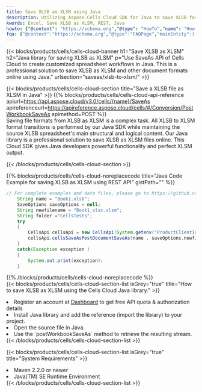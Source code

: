```yaml
---
title: Save XLSB as XLSM using Java 
description: Utilizing Aspose.Cells Cloud SDK for Java to save XLSB format file as XLSM format file. 
kwords: Excel, Save XLSB as XLSM, REST, Java
howto: {"@context": "https://schema.org","@type": "HowTo","name": "How to save XLSB as XLSM using the Cells Cloud Java library.","description": "How to save XLSB as XLSM using the Cells Cloud Java library.","image": {"@type": "ImageObject"},"url": "/java/saveas/xlsb-to-xlsm/","step": [{ "@type": "HowToStep","name": "How to save XLSB as XLSM using the Cells Cloud Java library. step 1", "image": {"@type": "ImageObject",},"url": "/java/saveas/xlsb-to-xlsm/","text": "Register an account at <a href='https://dashboard.aspose.cloud/'>Dashboard</a> to get free API quota & authorization details",},{ "@type": "HowToStep","name": "How to save XLSB as XLSM using the Cells Cloud Java library. step 1", "image": {"@type": "ImageObject",},"url": "/java/saveas/xlsb-to-xlsm/","text": "Install Java library and add the reference (import the library) to your project.",},{ "@type": "HowToStep","name": "How to save XLSB as XLSM using the Cells Cloud Java library. step 1", "image": {"@type": "ImageObject",},"url": "/java/saveas/xlsb-to-xlsm/","text": "Open the source file in Java.",},{ "@type": "HowToStep","name": "How to save XLSB as XLSM using the Cells Cloud Java library. step 1", "image": {"@type": "ImageObject",},"url": "/java/saveas/xlsb-to-xlsm/","text": "Use the `postWorkbookSaveAs` method to retrieve the resulting stream.",}, ],"supply": {"@type": "HowToSupply","name": "document"},"tool": [{"@type": "HowToTool","name": "IntelliJ IDEA, Visual Studio Code, Eclipse"},{"@type": "HowToTool","name": "Aspose Cells"}],"totalTime": "PT6M"}
fqa: {"@context":"https://schema.org","@type":"FAQPage","mainEntity":[{"@type":"Question","name":"Why save file as other formats file in C# using REST API?","acceptedAnswer":{"@type":"Answer","text":"Documents are encoded in many ways, and some files may be incompatible with the software you use. To open and read such files, just save them as appropriate file formats.<br/><ol><li>Install .NET SDK and add the reference (import the library) to your project.</li><li>Open the source file in C# using REST API.</li><li>Call the PostWorkbookSaveAsRequest() method, passing an output filename with required extension.</li><li>Get the result of save as a separate file.</li></ol>"}},{"@type":"Question","name":"What file formats can I save as with your C# library?","acceptedAnswer":{"@type":"Answer","text":"We support a variety of file formats for conversion using .NET library, including XLSX, Excel, xls , PDF, CSV, HTML, Markdown, XML, PNG, JPG, TIFF, Json, TXT and many more."}},{"@type":"Question","name":"What is the maximum allowed file size for conversion using this .NET library?","acceptedAnswer":{"@type":"Answer","text":"There are no file size limits for format conversions using .NET library."}}]}
---
```



{{< blocks/products/cells/cells-cloud-banner h1="Save XLSB as XLSM" h2="Java library for saving XLSB as XLSM" p="Use SaveAs API of Cells Cloud to create customized spreadsheet workflows in Java. This is a professional solution to save XLSB as XLSM and other document formats online using Java." urlsection="saveas/xlsb-to-xlsm/" >}}

{{< blocks/products/cells/cells-cloud-section  title="Save a XLSB file as XLSM in Java" >}}
{{% blocks/products/cells/cells-cloud-api-reference  apiurl=https://api.aspose.cloud/v3.0/cells/{name}/SaveAs  apireferenceurl=https://apireference.aspose.cloud/cells/#/Conversion/PostWorkbookSaveAs  apimethod=POST %}}
<br/>
Saving file formats from XLSB as XLSM is a complex task. All XLSB to XLSM format transitions is performed by our Java SDK while maintaining the source XLSB spreadsheet's main structural and logical content. Our Java library is a professional solution to save XLSB as XLSM files online. This Cloud SDK gives Java developers powerful functionality and perfect XLSM output.

{{< /blocks/products/cells/cells-cloud-section >}}

{{% blocks/products/cells/cells-cloud-noreplacecode title="Java Code Example for saving XLSB as XLSM using REST API" gistPath="" %}}
  
```java
// For complete examples and data files, please go to https://github.com/aspose-cells-cloud/aspose-cells-cloud-java/
    String name = "Book1.xlsb";
    SaveOptions saveOptions = null;
    String newfilename = "Book1_xlsx.xlsm";
    String folder ="CellsTests";
    try 
    {
        CellsApi cellsApi = new CellsApi(System.getenv("ProductClientId"), System.getenv("ProductClientSecret"));
        cellsApi.cellsSaveAsPostDocumentSaveAs(name , saveOptions,newfilename,false,false,folder,null,null,null,true);                       
    }
    catch(Exception exception )
    {
        System.out.print(exception);
    }
```
  
{{% /blocks/products/cells/cells-cloud-noreplacecode  %}}
<br/>
{{< blocks/products/cells/cells-cloud-section-list isGrey="true"  title="How to save XLSB as XLSM using the Cells Cloud Java library." >}}
<li>Register an account at <a href="https://dashboard.aspose.cloud/">Dashboard</a> to get free API quota & authorization details</li>
<li>Install Java library and add the reference (import the library) to your project.</li>
<li>Open the source file in Java.</li>
<li>Use the `postWorkbookSaveAs` method to retrieve the resulting stream.</li>
{{< /blocks/products/cells/cells-cloud-section-list >}}

{{< blocks/products/cells/cells-cloud-section-list isGrey="true"  title="System Requirements" >}}
<li>Maven 2.2.0 or newer</li>
<li>Java(TM) SE Runtime Environment</li>
{{< /blocks/products/cells/cells-cloud-section-list >}}
